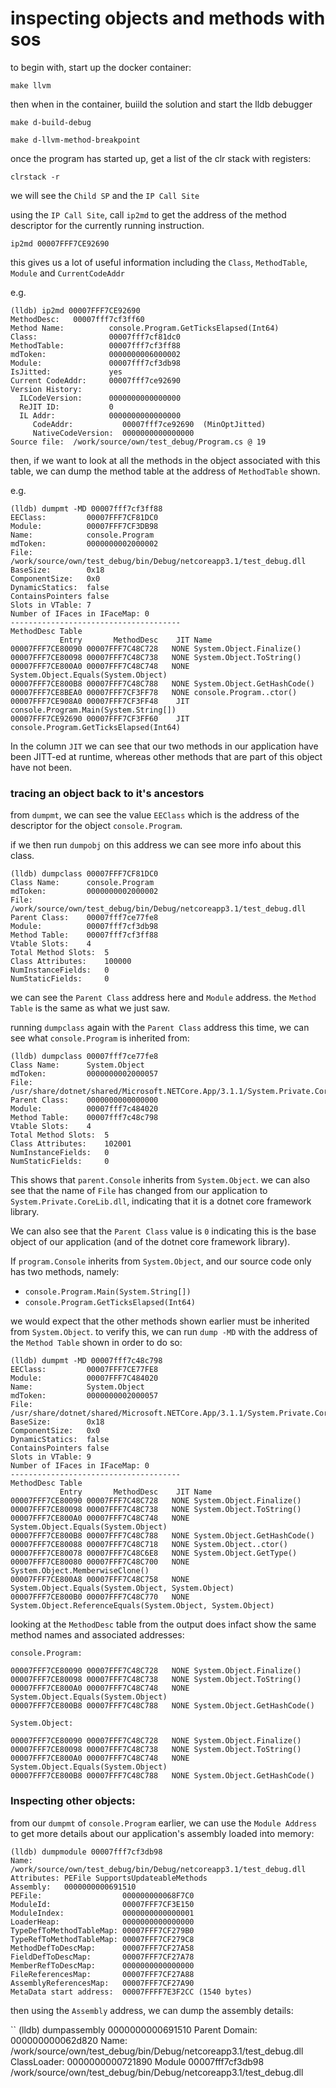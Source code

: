 # inspecting objects and methods with sos

to begin with, start up the docker container:

```
make llvm
```

then when in the container, buiild the solution and start the lldb debugger

```
make d-build-debug

make d-llvm-method-breakpoint

```

once the program has started up, get a list of the clr stack with registers:

```
clrstack -r
```

we will see the `Child SP` and the `IP Call Site`

using the `IP Call Site`, call `ip2md` to get the address of the method descriptor for the currently running instruction.

```
ip2md 00007FFF7CE92690
```

this gives us a lot of useful information including the `Class`, `MethodTable`, `Module` and `CurrentCodeAddr`

e.g.

```
(lldb) ip2md 00007FFF7CE92690
MethodDesc:   00007fff7cf3ff60
Method Name:          console.Program.GetTicksElapsed(Int64)
Class:                00007fff7cf81dc0
MethodTable:          00007fff7cf3ff88
mdToken:              0000000006000002
Module:               00007fff7cf3db98
IsJitted:             yes
Current CodeAddr:     00007fff7ce92690
Version History:
  ILCodeVersion:      0000000000000000
  ReJIT ID:           0
  IL Addr:            0000000000000000
     CodeAddr:           00007fff7ce92690  (MinOptJitted)
     NativeCodeVersion:  0000000000000000
Source file:  /work/source/own/test_debug/Program.cs @ 19
```


then, if we want to look at all the methods in the object associated with this table, we can dump the method table at the address of `MethodTable` shown.

e.g.

```
(lldb) dumpmt -MD 00007fff7cf3ff88
EEClass:         00007FFF7CF81DC0
Module:          00007FFF7CF3DB98
Name:            console.Program
mdToken:         0000000002000002
File:            /work/source/own/test_debug/bin/Debug/netcoreapp3.1/test_debug.dll
BaseSize:        0x18
ComponentSize:   0x0
DynamicStatics:  false
ContainsPointers false
Slots in VTable: 7
Number of IFaces in IFaceMap: 0
--------------------------------------
MethodDesc Table
           Entry       MethodDesc    JIT Name
00007FFF7CE80090 00007FFF7C48C728   NONE System.Object.Finalize()
00007FFF7CE80098 00007FFF7C48C738   NONE System.Object.ToString()
00007FFF7CE800A0 00007FFF7C48C748   NONE System.Object.Equals(System.Object)
00007FFF7CE800B8 00007FFF7C48C788   NONE System.Object.GetHashCode()
00007FFF7CE8BEA0 00007FFF7CF3FF78   NONE console.Program..ctor()
00007FFF7CE908A0 00007FFF7CF3FF48    JIT console.Program.Main(System.String[])
00007FFF7CE92690 00007FFF7CF3FF60    JIT console.Program.GetTicksElapsed(Int64)
```

In the column `JIT` we can see that our two methods in our application have been JITT-ed at runtime, whereas other methods that are part of this object have not been.

### tracing an object back to it's ancestors

from `dumpmt`, we can see the value `EEClass` which is the address of the descriptor for the object `console.Program`.

if we then run `dumpobj` on this address we can see more info about this class.

```
(lldb) dumpclass 00007FFF7CF81DC0
Class Name:      console.Program
mdToken:         0000000002000002
File:            /work/source/own/test_debug/bin/Debug/netcoreapp3.1/test_debug.dll
Parent Class:    00007fff7ce77fe8
Module:          00007fff7cf3db98
Method Table:    00007fff7cf3ff88
Vtable Slots:    4
Total Method Slots:  5
Class Attributes:    100000
NumInstanceFields:   0
NumStaticFields:     0
```

we can see the `Parent Class` address here and `Module` address. the `Method Table` is the same as what we just saw.

running `dumpclass` again with the `Parent Class` address this time, we can see what `console.Program` is inherited from:

```
(lldb) dumpclass 00007fff7ce77fe8
Class Name:      System.Object
mdToken:         0000000002000057
File:            /usr/share/dotnet/shared/Microsoft.NETCore.App/3.1.1/System.Private.CoreLib.dll
Parent Class:    0000000000000000
Module:          00007fff7c484020
Method Table:    00007fff7c48c798
Vtable Slots:    4
Total Method Slots:  5
Class Attributes:    102001
NumInstanceFields:   0
NumStaticFields:     0
```

This shows that `parent.Console` inherits from `System.Object`. we can also see that the name of `File` has changed from our application to `System.Private.CoreLib.dll`, indicating that it is a dotnet core framework library.

We can also see that the `Parent Class` value is `0` indicating this is the base object of our application (and of the dotnet core framework library).

If `program.Console` inherits from `System.Object`, and our source code only has two methods, namely:

- `console.Program.Main(System.String[])`
- `console.Program.GetTicksElapsed(Int64)`

we would expect that the other methods shown earlier must be inherited from `System.Object`. to verify this, we can run `dump -MD` with the address of the `Method Table` shown in order to do so:

```
(lldb) dumpmt -MD 00007fff7c48c798
EEClass:         00007FFF7CE77FE8
Module:          00007FFF7C484020
Name:            System.Object
mdToken:         0000000002000057
File:            /usr/share/dotnet/shared/Microsoft.NETCore.App/3.1.1/System.Private.CoreLib.dll
BaseSize:        0x18
ComponentSize:   0x0
DynamicStatics:  false
ContainsPointers false
Slots in VTable: 9
Number of IFaces in IFaceMap: 0
--------------------------------------
MethodDesc Table
           Entry       MethodDesc    JIT Name
00007FFF7CE80090 00007FFF7C48C728   NONE System.Object.Finalize()
00007FFF7CE80098 00007FFF7C48C738   NONE System.Object.ToString()
00007FFF7CE800A0 00007FFF7C48C748   NONE System.Object.Equals(System.Object)
00007FFF7CE800B8 00007FFF7C48C788   NONE System.Object.GetHashCode()
00007FFF7CE80088 00007FFF7C48C718   NONE System.Object..ctor()
00007FFF7CE80078 00007FFF7C48C6E8   NONE System.Object.GetType()
00007FFF7CE80080 00007FFF7C48C700   NONE System.Object.MemberwiseClone()
00007FFF7CE800A8 00007FFF7C48C758   NONE System.Object.Equals(System.Object, System.Object)
00007FFF7CE800B0 00007FFF7C48C770   NONE System.Object.ReferenceEquals(System.Object, System.Object)
```

looking at the `MethodDesc` table from the output does infact show the same method names and associated addresses:

```
console.Program:

00007FFF7CE80090 00007FFF7C48C728   NONE System.Object.Finalize()
00007FFF7CE80098 00007FFF7C48C738   NONE System.Object.ToString()
00007FFF7CE800A0 00007FFF7C48C748   NONE System.Object.Equals(System.Object)
00007FFF7CE800B8 00007FFF7C48C788   NONE System.Object.GetHashCode()

System.Object:

00007FFF7CE80090 00007FFF7C48C728   NONE System.Object.Finalize()
00007FFF7CE80098 00007FFF7C48C738   NONE System.Object.ToString()
00007FFF7CE800A0 00007FFF7C48C748   NONE System.Object.Equals(System.Object)
00007FFF7CE800B8 00007FFF7C48C788   NONE System.Object.GetHashCode()

```

### Inspecting other objects:


from our `dumpmt` of `console.Program` earlier, we can use the `Module Address` to get more details about our application's assembly loaded into memory:

```
(lldb) dumpmodule 00007fff7cf3db98
Name:       /work/source/own/test_debug/bin/Debug/netcoreapp3.1/test_debug.dll
Attributes: PEFile SupportsUpdateableMethods
Assembly:   0000000000691510
PEFile:                  000000000068F7C0
ModuleId:                00007FFF7CF3E150
ModuleIndex:             0000000000000001
LoaderHeap:              0000000000000000
TypeDefToMethodTableMap: 00007FFF7CF279B0
TypeRefToMethodTableMap: 00007FFF7CF279C8
MethodDefToDescMap:      00007FFF7CF27A58
FieldDefToDescMap:       00007FFF7CF27A78
MemberRefToDescMap:      0000000000000000
FileReferencesMap:       00007FFF7CF27A88
AssemblyReferencesMap:   00007FFF7CF27A90
MetaData start address:  00007FFFF7E3F2CC (1540 bytes)
```

then using the `Assembly` address, we can dump the assembly details:

``
(lldb) dumpassembly 0000000000691510
Parent Domain:      000000000062d820
Name:               /work/source/own/test_debug/bin/Debug/netcoreapp3.1/test_debug.dll
ClassLoader:        0000000000721890
  Module
  00007fff7cf3db98    /work/source/own/test_debug/bin/Debug/netcoreapp3.1/test_debug.dll

```
